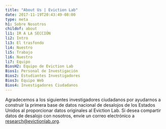 ```yaml
---
title: "About Us | Eviction Lab"
date: 2017-11-19T20:43:49-08:00
type: meta
h1: Sobre Nosotros
childof: about
li1: IR A LA SECCIÓN 
li2: Intro
li3: El trasfondo
li4: Nuestro
li5: Trabajo
li6: Nuestro
li7: Equipo
BiosH2: Equipo de Eviction Lab
Bios1: Personal de Investigación
Bios2: Estudiantes Investigadores 
Bios3: Equipo Web
Bios4: Investigadores Ciudadanos
---
```

Agradecemos a los siguientes investigadores ciudadanos por ayudarnos a construir la primera base de datos nacional de desalojos de los Estados Unidos al proporcionar datos originales al Eviction Lab. Si desea compartir datos de desalojo con nosotros, envíe un correo electrónico a <a href="mailto:research@evictionlab.org">research@evictionlab.org</a>.
